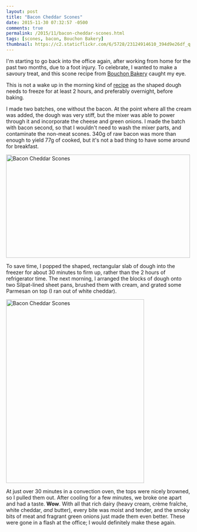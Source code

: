 ```yaml
---
layout: post
title: "Bacon Cheddar Scones"
date: 2015-11-30 07:32:57 -0500
comments: true
permalink: /2015/11/bacon-cheddar-scones.html
tags: [scones, bacon, Bouchon Bakery]
thumbnail: https://c2.staticflickr.com/6/5728/23124914610_394d9e26df_q.jpg
---
```


I'm starting to go back into the office again, after working from
home for the past two months, due to a foot injury. To celebrate,
I wanted to make a savoury treat, and this scone recipe from
[Bouchon Bakery](/tag/bouchon-bakery/) caught my eye.

This is not a wake up in the morning kind of 
[recipe](http://www.startribune.com/recipe-bacon-cheddar-scones/214933051/)
as the shaped dough needs to freeze for at least 2 hours,
and preferably overnight, before baking.

I made two batches, one without the bacon. At the point where all the 
cream was added, the dough was very stiff, but the mixer was able
to power through it and incorporate the cheese and green onions.
I made the batch with bacon second, so that I wouldn't need to wash
the mixer parts, and contaminate the non-meat scones. 340g of raw bacon
was more than enough to yield 77g of cooked, but it's not a bad thing
to have some around for breakfast.

<a data-flickr-embed="true"
href="https://www.flickr.com/photos/gnuf/23124914610/in/dateposted/"
title="Bacon Cheddar Scones"><img
src="https://farm6.staticflickr.com/5728/23124914610_394d9e26df.jpg"
width="500" height="281" alt="Bacon Cheddar Scones"></a><script async
src="//embedr.flickr.com/assets/client-code.js"
charset="utf-8"></script>

To save time, I popped the shaped, rectangular slab of dough into
the freezer for about 30 minutes to firm up, rather than the
2 hours of refrigerator time. The next morning, I arranged the
blocks of dough onto two Silpat-lined sheet pans, brushed
them with cream, and grated some Parmesan on top (I ran out
of white cheddar).

<a data-flickr-embed="true"
href="https://www.flickr.com/photos/gnuf/23340884841/in/dateposted/"
title="Bacon Cheddar Scones"><img
src="https://farm6.staticflickr.com/5780/23340884841_dd647c0b10.jpg"
width="375" height="500" alt="Bacon Cheddar Scones"></a><script async
src="//embedr.flickr.com/assets/client-code.js"
charset="utf-8"></script>

At just over 30 minutes in a convection oven, the tops were nicely
browned, so I pulled them out. After cooling for a few minutes, we
broke one apart and had a taste. **Wow**. With all that rich
dairy (heavy cream, crème fraîche, white cheddar, _and_ butter),
every bite was moist and tender, and the smoky bits of meat and 
fragrant green onions just made them even better. These were gone in a flash
at the office; I would definitely make these again.
